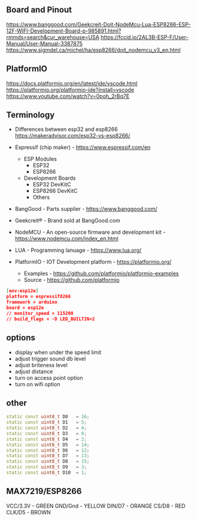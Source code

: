 ## Board and Pinout

https://www.banggood.com/Geekcreit-Doit-NodeMcu-Lua-ESP8266-ESP-12F-WIFI-Development-Board-p-985891.html?rmmds=search&cur_warehouse=USA
https://fccid.io/2AL3B-ESP-F/User-Manual/User-Manual-3387875
https://www.sigmdel.ca/michel/ha/esp8266/doit_nodemcu_v3_en.html

## PlatformIO

https://docs.platformio.org/en/latest/ide/vscode.html
https://platformio.org/platformio-ide?install=vscode
https://www.youtube.com/watch?v=0poh_2rBq7E

## Terminology

* Differences between esp32 and esp8266 https://makeradvisor.com/esp32-vs-esp8266/

* Espressif (chip maker) - https://www.espressif.com/en
  * ESP Modules
    * ESP32
    * ESP8266
  * Development Boards
    * ESP32 DevKitC
    * ESP8266 DevKitC
    * Others
* BangGood - Parts supplier - https://www.banggood.com/
* Geekcreit® - Brand sold at BangGood.com
* NodeMCU - An open-source firmware and development kit - https://www.nodemcu.com/index_en.html
* LUA - Programming lanuage - https://www.lua.org/
* PlatformIO - IOT Development platform - https://platformio.org/
  * Examples - https://github.com/platformio/platformio-examples
  * Source - https://github.com/platformio

```json
[env:esp12e]
platform = espressif8266
framework = arduino
board = esp12e
// monitor_speed = 115200
// build_flags = -D LED_BUILTIN=2
```

## options
* display when under the speed limit
* adjust trigger sound db level
* adjust briteness level
* adjust distance
* turn on access point option
* turn on wifi option

## other

```cpp
static const uint8_t D0   = 16;
static const uint8_t D1   = 5;
static const uint8_t D2   = 4;
static const uint8_t D3   = 0;
static const uint8_t D4   = 2;
static const uint8_t D5   = 14;
static const uint8_t D6   = 12;
static const uint8_t D7   = 13;
static const uint8_t D8   = 15;
static const uint8_t D9   = 3;
static const uint8_t D10  = 1;
```


MAX7219/ESP8266
---------------
VCC/3.3V - GREEN
GND/Gnd - YELLOW
DIN/D7 - ORANGE
CS/D8 - RED
CLK/D5 - BROWN